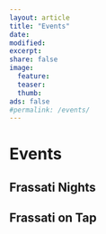 ```yaml
---
layout: article
title: "Events"
date: 
modified:
excerpt:
share: false
image:
  feature:
  teaser:
  thumb:
ads: false
#permalink: /events/
---
```


# Events

## Frassati Nights

## Frassati on Tap
